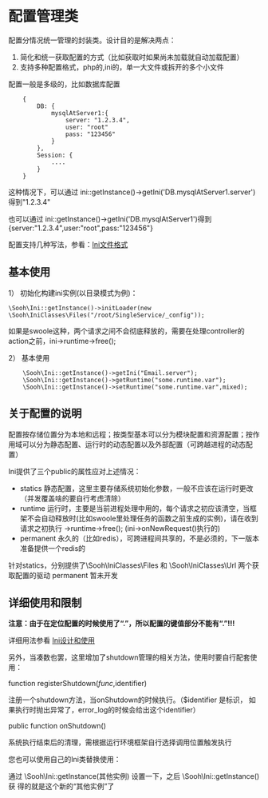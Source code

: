 # 配置管理类

配置分情况统一管理的封装类。设计目的是解决两点：

1. 简化和统一获取配置的方式（比如获取时如果尚未加载就自动加载配置）
2. 支持多种配置格式，php的,ini的，单一大文件或拆开的多个小文件

配置一般是多级的，比如数据库配置

        {
            DB: {
                mysqlAtServer1:{
                    server: "1.2.3.4",
                    user: "root"
                    pass: "123456"
                }
            },
            Session: {
                ....
            }
        }

这种情况下，可以通过 ini::getInstance()->getIni('DB.mysqlAtServer1.server')得到"1.2.3.4"

也可以通过 ini::getInstance()->getIni('DB.mysqlAtServer1')得到 {server:"1.2.3.4",user:"root",pass:"123456"}

配置支持几种写法，参看：[Ini文件格式](Ini.md)

## 基本使用

1） 初始化构建ini实例(以目录模式为例)：

`\Sooh\Ini::getInstance()->initLoader(new \Sooh\IniClasses\Files("/root/SingleService/_config"));`

如果是swoole这种，两个请求之间不会彻底释放的，需要在处理controller的action之前，ini->runtime->free();

2） 基本使用

        \Sooh\Ini::getInstance()->getIni("Email.server");
        \Sooh\Ini::getInstance()->getRuntime("some.runtime.var");
        \Sooh\Ini::getInstance()->setRuntime("some.runtime.var",mixed);


## 关于配置的说明

配置按存储位置分为本地和远程；按类型基本可以分为模块配置和资源配置；按作用域可以分为静态配置、运行时的动态配置以及外部配置（可跨越进程的动态配置）

Ini提供了三个public的属性应对上述情况：

 * statics  静态配置，这里主要存储系统初始化参数，一般不应该在运行时更改（并发覆盖啥的要自行考虑清除）
 * runtime  运行时，主要是当前进程处理中用的，每个请求之初应该清空，当框架不会自动释放时(比如swoole里处理任务的函数之前生成的实例)，请在收到请求之初执行 ->runtime->free(); (ini->onNewRequest()执行的)
 * permanent 永久的（比如redis），可跨进程间共享的，不是必须的，下一版本准备提供一个redis的

针对statics，分别提供了\Sooh\IniClasses\Files 和 \Sooh\IniClasses\Url 两个获取配置的驱动
permanent 暂未开发

## 详细使用和限制

**注意：由于在定位配置的时候使用了“.”，所以配置的键值部分不能有“.”!!!**

详细用法参看 [Ini设计和使用](docs/Design.md)

另外，当凑数也罢，这里增加了shutdown管理的相关方法，使用时要自行配套使用：

function registerShutdown($func,$identifier)

注册一个shutdown方法，当onShutdown的时候执行。（$identifier 是标识，
如果执行时抛出异常了，error_log的时候会给出这个identifier）

public function onShutdown()

系统执行结束后的清理，需根据运行环境框架自行选择调用位置触发执行

您也可以使用自己的Ini类替换使用：

通过 \Sooh\Ini::getInstance(其他实例) 设置一下，之后 \Sooh\Ini::getInstance()获
得的就是这个新的“其他实例”了